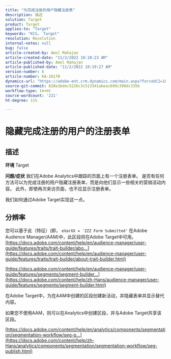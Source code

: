 ```yaml
---
title: "为完成注册的用户隐藏注册表"
description: 描述
solution: Target
product: Target
applies-to: "Target"
keywords: "KCS， Target"
resolution: Resolution
internal-notes: null
bug: false
article-created-by: Amol Mahajan
article-created-date: "11/2/2022 10:10:23 AM"
article-published-by: Amol Mahajan
article-published-date: "11/2/2022 10:19:27 AM"
version-number: 6
article-number: KA-16170
dynamics-url: "https://adobe-ent.crm.dynamics.com/main.aspx?forceUCI=1&pagetype=entityrecord&etn=knowledgearticle&id=5ae8778f-965a-ed11-9561-6045bd006a22"
source-git-commit: 820e1bdec522bc3c513341abeac699c398dc335b
workflow-type: tm+mt
source-wordcount: '221'
ht-degree: 11%

---
```


# 隐藏完成注册的用户的注册表单

## 描述

<b>环境</b>
Target


<b>问题/症状</b>
我们在Adobe Analytics中跟踪的页面上有一个注册表单。 是否有任何方法可以为完成注册的用户隐藏注册表单，而是向他们显示一些相关的营销活动内容。 此外，即使再次来访页面，也不应显示注册表单。

我们如何通过Adobe Target实现这一点。


## 分辨率

您可以基于此（特征）(即， `eVarXX = 'ZZZ Form Submitted'` 在Adobe Audience Manager(AAM)中，此区段将在Adobe Target中可用。<br>
[https://docs.adobe.com/content/help/en/audience-manager/user-guide/features/traits/trait-builder/abo...](https://docs.adobe.com/content/help/en/audience-manager/user-guide/features/traits/trait-builder/about-trait-builder.html)

[https://docs.adobe.com/content/help/en/audience-manager/user-guide/features/segments/segment-builder...](https://docs.adobe.com/content/help/zh-Hans/audience-manager/user-guide/features/segments/segment-builder.html)

在Adobe Target中，为在AAM中创建的区段创建新活动，并隐藏表单并显示替代内容。



如果您不使用AAM，则可以在Analytics中创建区段，并与Adobe Target共享该区段。

[https://docs.adobe.com/content/help/en/analytics/components/segmentation/segmentation-workflow/seg-p...](https://docs.adobe.com/content/help/zh-Hans/analytics/components/segmentation/segmentation-workflow/seg-publish.html)
